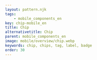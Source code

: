 ```yaml
---
layout: pattern.njk
tags: 
    - mobile_components_en
key: chip-mobile_en
title: Chip
alternativetitle: Chip
parent: mobile_components_en
image: mobile/overview/chip.webp
keywords: chip, chips, tag, label, badge
order: 30
---
```


